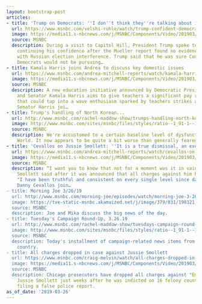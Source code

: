 ```yaml
---
layout: bootstrap-post
articles:
- title: 'Trump on Democrats: ''I don''t think they''re talking about impeachment'''
  url: https://www.msnbc.com/velshi-ruhle/watch/trump-confident-democrats-are-not-considering-impeachment-after-mueller-report-findings-1465059907963
  image: https://media11.s-nbcnews.com/j/MSNBC/Components/Video/201903/n_vr_brk_trump_190326_1920x1080.nbcnews-fp-1200-630.jpg
  source: MSNBC
  description: During a visit to Capitol Hill, President Trump spoke to reporters,
    continuing his confidence after the Mueller report found no evidence of collusion
    with Russian election interference. Trump said that he was sure Congressional
    Democrats would not be pursuing…
- title: Kamala Harris joins Andrea to discuss key domestic issues
  url: https://www.msnbc.com/andrea-mitchell-reports/watch/kamala-harris-joins-andrea-to-discuss-key-domestic-issues-1465046595597
  image: https://media11.s-nbcnews.com/j/MSNBC/Components/Video/201903/n_mitchell_kamala_190326_1920x1080.nbcnews-fp-1200-630.jpg
  source: MSNBC
  description: A new education initiative announced by Democratic Presidential Candidate
    and Senator Kamala Harris aims to give teachers a significant pay raise - a move
    that could tap into a wave enthusiasm sparked by teachers strikes across the country.
    Senator Harris joi…
- title: Trump's handling of North Korean...
  url: http://www.msnbc.com/rachel-maddow-show/trumps-handling-north-korean-sanctions-takes-bewildering-turn
  image: http://www.msnbc.com/sites/msnbc/files/styles/ratio--1_91-1--1200x630/public/180611-kim-jong-un-trump-summit-singapore-njs-2112.jpg?itok=_njELlhF
  source: MSNBC
  description: We're accustomed to a certain baseline level of dysfunction in Trump
    World. It now appears to be quite a bit worse than generally feared.
- title: 'Cevallos on Jussie Smollett: ''It is a true dismissal, an exoneration'''
  url: https://www.msnbc.com/andrea-mitchell-reports/watch/cevallos-on-jussie-smollett-it-is-a-true-dismissal-an-exoneration-1465016899803
  image: https://media11.s-nbcnews.com/j/MSNBC/Components/Video/201903/n_mitchell_jussie_190326_1920x1080.nbcnews-fp-1200-630.jpg
  source: MSNBC
  description: “I want you to know that not for a moment was it in vain," Actor Jussie
    Smollett said after it was announced that all charges against him have been dropped.
    "I have been truthful and consistent on every single level since day one.” MSNBC's
    Danny Cevallos join…
- title: Morning Joe 3/26/19
  url: http://www.msnbc.com/morning-joe/episodes/watch/morning-joe-3-26-19-episode
  image: https://tve-static-msnbc.akamaized.net/j/image/379/831/190321_3926403_Morning_Joe_3_26_19_800x450_1464984643849.video_1067x600.jpg
  source: MSNBC
  description: Joe and Mika discuss the big news of the day.
- title: Tuesday's Campaign Round-Up, 3.26.19
  url: http://www.msnbc.com/rachel-maddow-show/tuesdays-campaign-round-32619
  image: http://www.msnbc.com/sites/msnbc/files/styles/ratio--1_91-1--1200x630/public/maddow_campaignroundup_general.png?itok=q9pFWELg
  source: MSNBC
  description: Today's installment of campaign-related news items from across the
    country.
- title: All charges dropped in case against Jussie Smollett
  url: https://www.msnbc.com/craig-melvin/watch/all-charges-dropped-in-case-against-jussie-smollett-1464979011789
  image: https://media11.s-nbcnews.com/j/MSNBC/Components/Video/201903/n_melvin_jussie_190326_1920x1080.nbcnews-fp-1200-630.jpg
  source: MSNBC
  description: Chicago prosecutors have dropped all charges against "Empire" actor
    Jussie Smollett just weeks after he was indicted on 16 felony counts for allegedly
    filing a false police report.
as_of_date: '2019-03-26'
---
```


